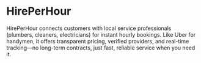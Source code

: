 # HirePerHour
HirePerHour connects customers with local service professionals (plumbers, cleaners, electricians) for instant hourly bookings. Like Uber for handymen, it offers transparent pricing, verified providers, and real-time tracking—no long-term contracts, just fast, reliable service when you need it.
